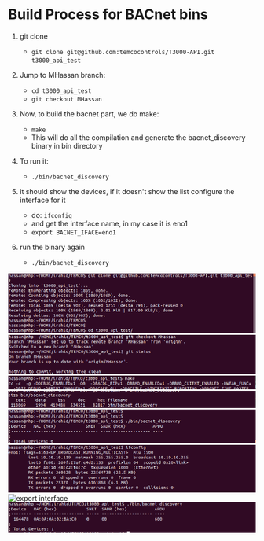 # Build Process for BACnet bins

1. git clone

    * `git clone git@github.com:temcocontrols/T3000-API.git t3000_api_test`

2. Jump to MHassan branch:

    * `cd t3000_api_test`
    * `git checkout MHassan`

3. Now, to build the bacnet part, we do make:

    * `make`
    * This will do all the compilation and generate the bacnet_discovery binary in bin directory

4. To run it:

    * `./bin/bacnet_discovery`

5. it should show the devices, if it doesn't show the list configure the interface for it

    * do: `ifconfig`
    * and get the interface name, in my case it is eno1
    * `export BACNET_IFACE=eno1`

6. run the binary again

    * `./bin/bacnet_discovery`


![git clone](docs/images/step1_git_clone.png)
![git checkout](docs/images/step2_git_checkout.png)
![make](docs/images/step3_make.png)
![make](docs/images/step3_make_output.png)
![run the binary](docs/images/step4_running_bin.png)
![get interface](docs/images/step5_get_interface.png)
![export interface](docs/images/step5_export_interface.png)
![final output](docs/images/step5_final_output.png)